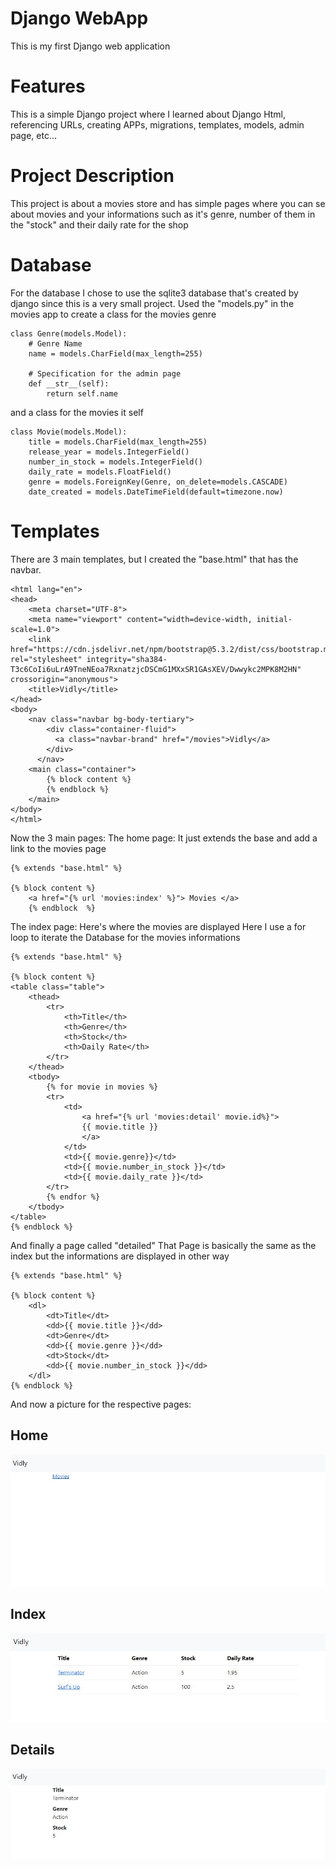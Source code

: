 # Django WebApp
This is my first Django web application

# Features
This is a simple Django project where I learned about Django Html, referencing URLs, creating APPs, migrations, templates, models, admin page, etc... 

# Project Description
This project is about a movies store and has simple pages where you can se about movies and your informations such as it's genre, number of them in the "stock" and their daily rate for the shop

# Database
For the database I chose to use the sqlite3 database that's created by django since this is a very small project. 
Used the "models.py" in the movies app to create a class for the movies genre
```
class Genre(models.Model):
    # Genre Name
    name = models.CharField(max_length=255)

    # Specification for the admin page
    def __str__(self):
        return self.name
```
and a class for the movies it self

```
class Movie(models.Model):
    title = models.CharField(max_length=255)
    release_year = models.IntegerField()
    number_in_stock = models.IntegerField()
    daily_rate = models.FloatField()
    genre = models.ForeignKey(Genre, on_delete=models.CASCADE)
    date_created = models.DateTimeField(default=timezone.now)
```


# Templates

There are 3 main templates, but I created the "base.html" that has the navbar.

```
<html lang="en">
<head>
    <meta charset="UTF-8">
    <meta name="viewport" content="width=device-width, initial-scale=1.0">
    <link href="https://cdn.jsdelivr.net/npm/bootstrap@5.3.2/dist/css/bootstrap.min.css" rel="stylesheet" integrity="sha384-T3c6CoIi6uLrA9TneNEoa7RxnatzjcDSCmG1MXxSR1GAsXEV/Dwwykc2MPK8M2HN" crossorigin="anonymous">
    <title>Vidly</title>
</head>
<body>
    <nav class="navbar bg-body-tertiary">
        <div class="container-fluid">
          <a class="navbar-brand" href="/movies">Vidly</a>
        </div>
      </nav>
    <main class="container"> 
        {% block content %}
        {% endblock %}
    </main>
</body>
</html>
```

Now the 3 main pages:
The home page:
It just extends the base and add a link to the movies page
```
{% extends "base.html" %}

{% block content %}
    <a href="{% url 'movies:index' %}"> Movies </a>
    {% endblock  %}
```

The index page:
Here's where the movies are displayed
Here I use a for loop to iterate the Database for the movies informations
```
{% extends "base.html" %}

{% block content %}
<table class="table">
    <thead>
        <tr>
            <th>Title</th>
            <th>Genre</th>
            <th>Stock</th>
            <th>Daily Rate</th>
        </tr>
    </thead>
    <tbody>
        {% for movie in movies %}
        <tr>
            <td>
                <a href="{% url 'movies:detail' movie.id%}">
                {{ movie.title }}
                </a>
            </td>
            <td>{{ movie.genre}}</td>
            <td>{{ movie.number_in_stock }}</td>
            <td>{{ movie.daily_rate }}</td>
        </tr>
        {% endfor %}
    </tbody>
</table>
{% endblock %}
```

And finally a page called "detailed"
That Page is basically the same as the index but the informations are displayed in other way

```
{% extends "base.html" %}

{% block content %}
    <dl>
        <dt>Title</dt>
        <dd>{{ movie.title }}</dd>
        <dt>Genre</dt>
        <dd>{{ movie.genre }}</dd>
        <dt>Stock</dt>
        <dd>{{ movie.number_in_stock }}</dd>
    </dl>
{% endblock %}
```

And now a picture for the respective pages:

## **Home** 
![Home page](pictures/home.jpeg) 


## **Index** 
![Index page](pictures/index.jpeg) 

## **Details** 
![Details page](pictures/detail.jpeg) 